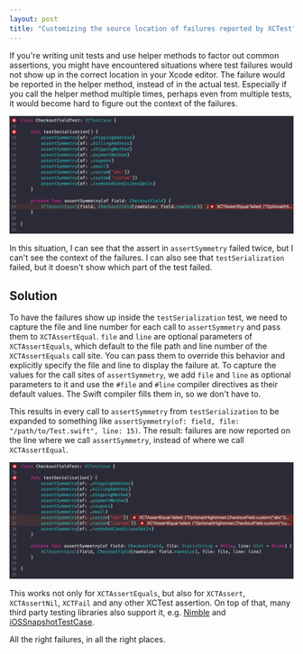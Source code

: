 ```yaml
---
layout: post
title: "Customizing the source location of failures reported by XCTest"
---
```


If you're writing unit tests and use helper methods to factor out common assertions, you might have encountered situations where test failures would not show up in the correct location in your Xcode editor. The failure would be reported in the helper method, instead of in the actual test. Especially if you call the helper method multiple times, perhaps even from multiple tests, it would become hard to figure out the context of the failures.

![Two failures in a helper method](/media/xctest-failure1.jpg)

In this situation, I can see that the assert in `assertSymmetry` failed twice, but I can't see the context of the failures. I can also see that `testSerialization` failed, but it doesn't show which part of the test failed.

## Solution
To have the failures show up inside the `testSerialization` test, we need to capture the file and line number for each call to `assertSymmetry` and pass them to `XCTAssertEqual`. `file` and `line` are optional parameters of `XCTAssertEquals`, which default to the file path and line number of the `XCTAssertEquals` call site. You can pass them to override this behavior and explicitly specify the file and line to display the failure at. To capture the values for the call sites of `assertSymmetry`, we add `file` and `line` as optional parameters to it and use the `#file` and `#line` compiler directives as their default values. The Swift compiler fills them in, so we don't have to.

This results in every call to `assertSymmetry` from `testSerialization` to be expanded to something like `assertSymmetry(of: field, file: "/path/to/Test.swift", line: 15)`. The result: failures are now reported on the line where we call `assertSymmetry`, instead of where we call `XCTAssertEqual`.

![Failures in the actual test method](/media/xctest-failure2.jpg)

This works not only for `XCTAssertEquals`, but also for `XCTAssert`, `XCTAssertNil`, `XCTFail` and any other XCTest assertion. On top of that, many third party testing libraries also support it, e.g. [Nimble](https://github.com/Quick/Nimble/blob/d0bea4ff70428c0fb30d26c8c1fa2500cd4570ff/Sources/Nimble/DSL.swift#L4) and [iOSSnapshotTestCase](https://github.com/uber/ios-snapshot-test-case/blob/e8418651f1cfae782163881e86c9457eef7c9525/FBSnapshotTestCase/SwiftSupport.swift#L11).

All the right failures, in all the right places.
